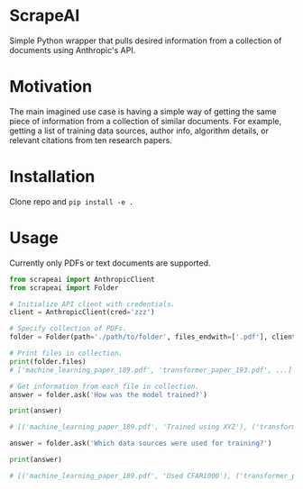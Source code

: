 # ScrapeAI
Simple Python wrapper that pulls desired information from a collection of documents using Anthropic's API.

# Motivation
The main imagined use case is having a simple way of getting the same piece of information from a collection of similar documents. For example, getting a list of training data sources, author info, algorithm details, or relevant citations from ten research papers.

# Installation
Clone repo and `pip install -e .`

# Usage

Currently only PDFs or text documents are supported.

```python
from scrapeai import AnthropicClient
from scrapeai import Folder

# Initialize API client with credentials.
client = AnthropicClient(cred='zzz')

# Specify collection of PDFs.
folder = Folder(path='./path/to/folder', files_endwith=['.pdf'], client=client)

# Print files in collection.
print(folder.files)
# ['machine_learning_paper_189.pdf', 'transformer_paper_193.pdf', ...]

# Get information from each file in collection.
answer = folder.ask('How was the model trained?')

print(answer)

# [('machine_learning_paper_189.pdf', 'Trained using XYZ'), ('transformer_paper_193.pdf', 'Trained using WYX'), ...]

answer = folder.ask('Which data sources were used for training?')

print(answer)

# [('machine_learning_paper_189.pdf', 'Used CFAR1000'), ('transformer_paper_193.pdf', 'Used self-labeled cats'), ...]
```
